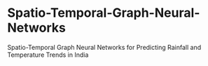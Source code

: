 # Spatio-Temporal-Graph-Neural-Networks
Spatio-Temporal Graph Neural Networks for Predicting Rainfall and Temperature Trends in India
